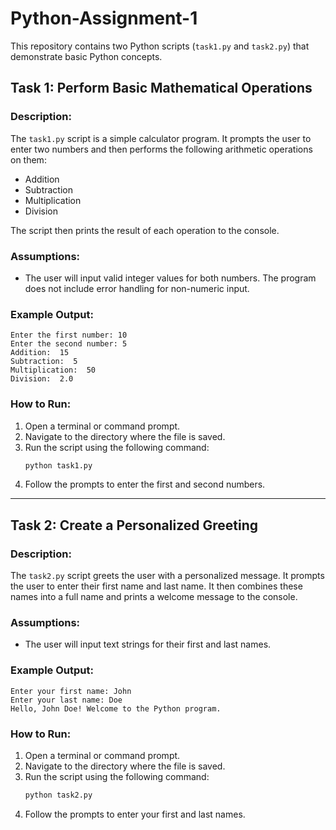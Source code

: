 # Python-Assignment-1

This repository contains two Python scripts (`task1.py` and `task2.py`) that demonstrate basic Python concepts.

## Task 1: Perform Basic Mathematical Operations

### Description:
The `task1.py` script is a simple calculator program. It prompts the user to enter two numbers and then performs the following arithmetic operations on them:
* Addition
* Subtraction
* Multiplication
* Division

The script then prints the result of each operation to the console.

### Assumptions:
* The user will input valid integer values for both numbers. The program does not include error handling for non-numeric input.

### Example Output:
```
Enter the first number: 10
Enter the second number: 5
Addition:  15
Subtraction:  5
Multiplication:  50
Division:  2.0
```

### How to Run:
1.  Open a terminal or command prompt.
2.  Navigate to the directory where the file is saved.
3.  Run the script using the following command:
    ```bash
    python task1.py
    ```
4.  Follow the prompts to enter the first and second numbers.

---

## Task 2: Create a Personalized Greeting

### Description:
The `task2.py` script greets the user with a personalized message. It prompts the user to enter their first name and last name. It then combines these names into a full name and prints a welcome message to the console.

### Assumptions:
* The user will input text strings for their first and last names.

### Example Output:
```
Enter your first name: John
Enter your last name: Doe
Hello, John Doe! Welcome to the Python program.
```

### How to Run:
1.  Open a terminal or command prompt.
2.  Navigate to the directory where the file is saved.
3.  Run the script using the following command:
    ```bash
    python task2.py
    ```
4.  Follow the prompts to enter your first and last names.
